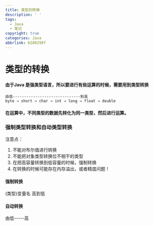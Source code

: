 ```yaml
---
title: 类型的转换
description: ' '
tags:
  - Java
  - 笔记
copyright: true
categories: Java
abbrlink: 6280299f
---
```


# 类型的转换

#### 由于Java 是强类型语言，所以要进行有些运算的时候，需要用到类型转换

```
由低------------------------------到高
byte → short → char → int → long → float → double
```

#### 在运算中，不同类型的数据先转化为同一类型，然后进行运算。



### 强制类型转换和自动类型转换



注意点：

1. 不能对布尔值进行转换
2. 不能把对象类型转换位不相干的类型
3. 在把高容量转换到低容量的时候，强制转换
4. 在转换的时候可能存在内存溢出，或者精度问题！

#### 强制转换

(类型)变量名     高到低

#### 自动转换 

由低-----高



